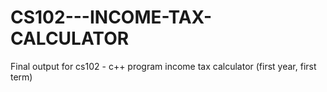 # CS102---INCOME-TAX-CALCULATOR
Final output for cs102 - c++ program income tax calculator (first year, first term)
